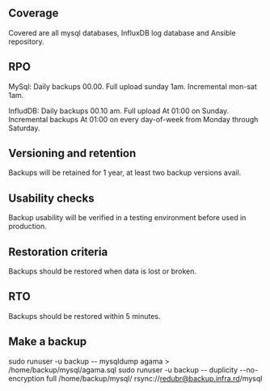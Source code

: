 ## Coverage
Covered are all mysql databases, InfluxDB log database and Ansible repository.

## RPO
MySql: 
Daily backups 00.00.
Full upload sunday 1am.
Incremental mon-sat 1am.

InfludDB:
Daily backups 00.10 am.
Full upload At 01:00 on Sunday.
Incremental backups At 01:00 on every day-of-week from Monday through Saturday.

## Versioning and retention
Backups will be retained for 1 year, at least two backup versions avail.

## Usability checks
Backup usability will be verified in a testing environment before used in production.

## Restoration criteria
Backups should be restored when data is lost or broken.

## RTO
Backups should be restored within 5 minutes.

## Make a backup

sudo runuser -u backup -- mysqldump agama > /home/backup/mysql/agama.sql
sudo runuser -u backup -- duplicity --no-encryption full /home/backup/mysql/ rsync://redubr@backup.infra.rd/mysql
